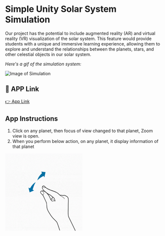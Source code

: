 # Simple Unity Solar System Simulation


Our project has the potential to include augmented reality (AR) and virtual reality (VR) visualization of the solar system. This feature would provide students with a unique and immersive learning experience, allowing them to explore and understand the relationships between the planets, stars, and other celestial objects in our solar system.


*Here's a gif of the simulation system:*

![Image of Simulation](./simulation.gif)


## 🔗 APP Link
[👉  App Link](https://drive.google.com/file/d/1OPUSOeSdHRs_Zm4E083SmNHeOkh-9U7b/view?usp=sharing)

## App Instructions
1. Click on any planet, then focus of view changed to that planet, Zoom view is open.
2. When you perform below action, on any planet, it display information of that planet 

<img src = "action.gif" width = "250" height = "250">

